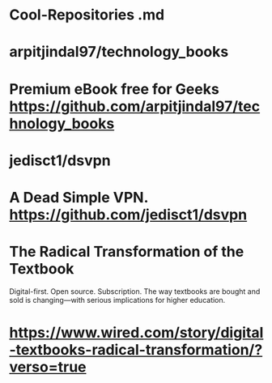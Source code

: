 # Cool-Repositories .md

#

# arpitjindal97/technology_books

# Premium eBook free for Geeks https://github.com/arpitjindal97/technology_books

#

# jedisct1/dsvpn

# A Dead Simple VPN. https://github.com/jedisct1/dsvpn

#

# The Radical Transformation of the Textbook
Digital-first. Open source. Subscription. The way textbooks are bought and sold is changing—with serious implications for higher education.

# https://www.wired.com/story/digital-textbooks-radical-transformation/?verso=true

#

